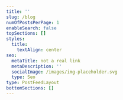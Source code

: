 ```yaml
---
title: ''
slug: /blog
numOfPostsPerPage: 1
enableSearch: false
topSections: []
styles:
  title:
    textAlign: center
seo:
  metaTitle: not a real link
  metaDescription: ''
  socialImage: /images/img-placeholder.svg
  type: Seo
type: PostFeedLayout
bottomSections: []
---
```

